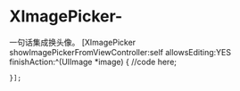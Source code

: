 # XImagePicker-
一句话集成换头像。
[XImagePicker showImagePickerFromViewController:self allowsEditing:YES finishAction:^(UIImage *image) {
        //code here;

    }];
